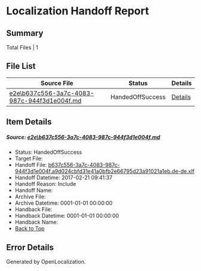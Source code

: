 # <a name='report-top'></a> Localization Handoff Report

## Summary
 Total Files | 1

## File List
 Source File | Status | Details 
 ----------- | ------ | ------- 
 [e2e\b637c556-3a7c-4083-987c-944f3d1e004f.md](https://github.com/OpenLocalizationTestOrg/ol-test4/blob/30adca30c0425f161c016f3f8f94d00550a4849d/e2e/b637c556-3a7c-4083-987c-944f3d1e004f.md) | HandedOffSuccess | [Details](#1a41a7185657f1dd55ba7c4bdd5a9a3e96f507cf6)

## Item Details
##### <a name='1a41a7185657f1dd55ba7c4bdd5a9a3e96f507cf6'></a> Source: [e2e\b637c556-3a7c-4083-987c-944f3d1e004f.md](https://github.com/OpenLocalizationTestOrg/ol-test4/blob/30adca30c0425f161c016f3f8f94d00550a4849d/e2e/b637c556-3a7c-4083-987c-944f3d1e004f.md)
* Status: HandedOffSuccess
* Target File: 
* Handoff File: [b637c556-3a7c-4083-987c-944f3d1e004f.a9d024cbfd31e41a0bfb2e66795d23a91021a1eb.de-de.xlf](https://github.com/OpenLocalizationTestOrg/ol-test4-handoff/blob/68c9163bb0c0ae2015a7ae9aa44d4af895a8782f/ol-handoff/OpenLocalizationTestOrg/ol-test4-dede/xinjiang/ht/b637c556-3a7c-4083-987c-944f3d1e004f.a9d024cbfd31e41a0bfb2e66795d23a91021a1eb.de-de.xlf)
* Handoff Datetime: 2017-02-21 09:41:37
* Handoff Reason: Include
* Handoff Name: 
* Archive File: 
* Archive Datetime: 0001-01-01 00:00:00
* Handback File: 
* Handback Datetime: 0001-01-01 00:00:00
* Handback Name: 
* [Back to Top](#report-top)


## Error Details

Generated by OpenLocalization.
